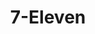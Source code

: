 ---
title: "7-Eleven"
url: /stafford/7-eleven-town-center-blvd-town-center-boulevard/
shop: convenience
---
